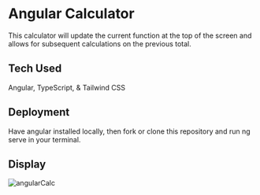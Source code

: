 # Angular Calculator

This calculator will update the current function at the top of the screen and allows for subsequent calculations on the previous total. 

## Tech Used
Angular, TypeScript, & Tailwind CSS

## Deployment

Have angular installed locally, then fork or clone this repository and run ng serve in your terminal. 

## Display

![angularCalc](https://user-images.githubusercontent.com/90417534/223322244-7aca23c7-a87f-4d6a-a367-c2feb2167215.jpg)
